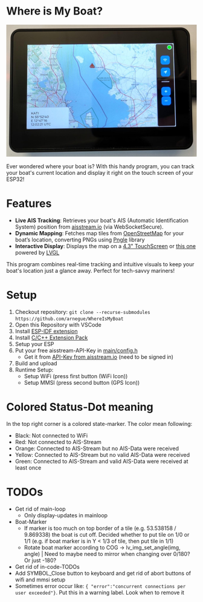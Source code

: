 # Where is My Boat?

![ESP32-S3 4.3inch WhereIsMyBoat](./esp32LCD.jpeg)

Ever wondered where your boat is? With this handy program, you can track your boat's current location and display it right on the touch screen of your ESP32!

# Features

* **Live AIS Tracking**: Retrieves your boat's AIS (Automatic Identification System) position from [aisstream.io](https://aisstream.io/) (via WebSocketSecure).
* **Dynamic Mapping**: Fetches map tiles from [OpenStreetMap](https://www.openstreetmap.org) for your boat’s location, converting PNGs using [Pngle](https://github.com/kikuchan/pngle) library
* **Interactive Display**: Displays the map on a [4.3" TouchScreen](https://www.waveshare.com/esp32-s3-touch-lcd-4.3.htm) or [this one](https://www.waveshare.com/esp32-s3-touch-lcd-4.3b.htm) powered by [LVGL](https://lvgl.io/)

This program combines real-time tracking and intuitive visuals to keep your boat's location just a glance away. Perfect for tech-savvy mariners!

# Setup

1. Checkout repository: `git clone --recurse-submodules https://github.com/arnegue/WhereIsMyBoat`
2. Open this Repository with VSCode
3. Install [ESP-IDF extension](https://marketplace.visualstudio.com/items?itemName=espressif.esp-idf-extension)
4. Install [C/C++ Extension Pack](https://marketplace.visualstudio.com/items?itemName=ms-vscode.cpptools-extension-pack)
5. Setup your ESP
6. Put your free aisstream-API-Key in [main/config.h](main/config.h)
    * Get it from [API-Key from aisstream.io](https://aisstream.io/apikeys) (need to be signed in)
7. Build and upload
8. Runtime Setup:
    * Setup WiFi (press first button (WiFi Icon))
    * Setup MMSI (press second button (GPS Icon))

# Colored Status-Dot meaning
In the top right corner is a colored state-marker. The color mean following:
* Black: Not connected to WiFi
* Red: Not connected to AIS-Stream
* Orange: Connected to AIS-Stream but no AIS-Data were received
* Yellow: Connected to AIS-Stream but no valid AIS-Data were received
* Green: Connected to AIS-Stream and valid AIS-Data were received at least once

# TODOs

* Get rid of main-loop
    * Only display-updates in mainloop
* Boat-Marker
    * If marker is too much on top border of a tile (e.g. 53.538158 / 9.869338) the boat is cut off. Decided whether to put tile on 1/0 or 1/1 (e.g. if boat marker is in Y < 1/3 of tile, then put tile in 1/1)
    * Rotate boat marker according to COG -> lv_img_set_angle(img, angle) | Need to maybe need to mirror when changing over 0/180? Or just -180?
* Get rid of in-code-TODOs
* Add SYMBOL_Close button to keyboard and get rid of abort buttons of wifi and mmsi setup
* Sometimes error occur like: ``{ "error":"concurrent connections per user exceeded"}``. Put this in a warning label. Look when to remove it